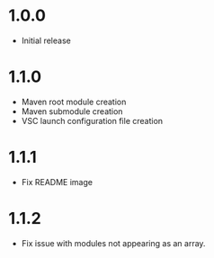 # 1.0.0
- Initial release

# 1.1.0
- Maven root module creation
- Maven submodule creation
- VSC launch configuration file creation

# 1.1.1
- Fix README image

# 1.1.2
- Fix issue with modules not appearing as an array.